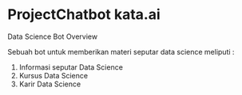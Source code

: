 # ProjectChatbot kata.ai


Data Science Bot Overview

Sebuah bot untuk memberikan materi seputar data science meliputi :
1. Informasi seputar Data Science
2. Kursus Data Science
3. Karir Data Science
